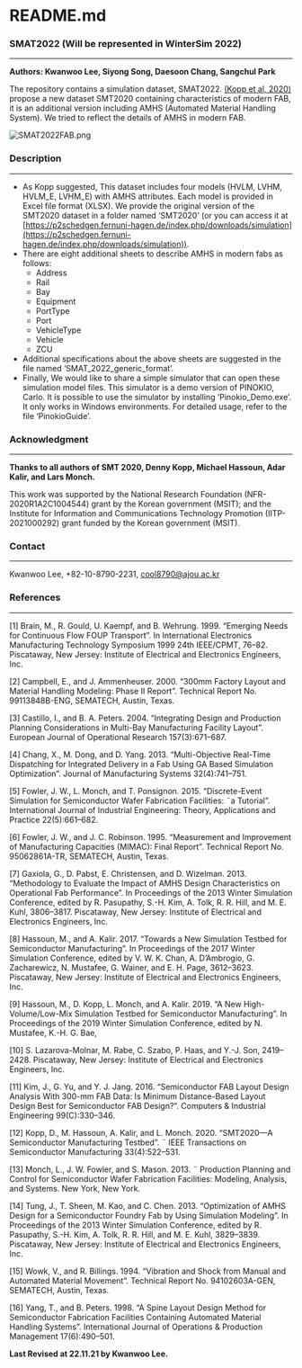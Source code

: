 # README.md

### SMAT2022 (Will be represented in WinterSim 2022)

---

**Authors: Kwanwoo Lee, Siyong Song, Daesoon Chang, Sangchul Park**

The repository contains a simulation dataset, SMAT2022. [(Kopp et al, 2020)](https://ieeexplore.ieee.org/document/9115710) propose a new dataset SMT2020 containing characteristics of modern FAB, it is an additional version including AMHS (Automated Material Handling System). We tried to reflect the details of AMHS in modern FAB.

![SMAT2022FAB.png](README%20md%20d1d73ba3cf424c038553ace1eafa8e39/SMAT2022FAB.png)

### Description

---

- As Kopp suggested, This dataset includes four models (HVLM, LVHM, HVLM_E, LVHM_E) with AMHS attributes. Each model is provided in Excel file format (XLSX). We provide the original version of the SMT2020 dataset in a folder named ‘SMT2020’ (or you can access it at [https://p2schedgen.fernuni-hagen.de/index.php/downloads/simulation](https://p2schedgen.fernuni-hagen.de/index.php/downloads/simulation)).
- There are eight additional sheets to describe AMHS in modern fabs as follows:
    - Address
    - Rail
    - Bay
    - Equipment
    - PortType
    - Port
    - VehicleType
    - Vehicle
    - ZCU
- Additional specifications about the above sheets are suggested in the file named ‘SMAT_2022_generic_format’.
- Finally, We would like to share a simple simulator that can open these simulation model files. This simulator is a demo version of PINOKIO, Carlo. It is possible to use the simulator by installing ‘Pinokio_Demo.exe’. It only works in Windows environments. For detailed usage, refer to the file ‘PinokioGuide’.

### **Acknowledgment**

---

**Thanks to all authors of SMT 2020, Denny Kopp, Michael Hassoun, Adar Kalir, and Lars Monch.**

This work was supported by the National Research Foundation (NFR-2020R1A2C1004544) grant by the Korean government (MSIT); and the Institute for Information and Communications Technology Promotion (IITP-2021000292) grant funded by the Korean government (MSIT).

### Contact

---

Kwanwoo Lee, +82-10-8790-2231, cool8790@ajou.ac.kr

### References

---

[1] Brain, M., R. Gould, U. Kaempf, and B. Wehrung. 1999. “Emerging Needs for Continuous Flow FOUP Transport”. In International Electronics Manufacturing Technology Symposium 1999 24th IEEE/CPMT, 76–82. Piscataway, New Jersey: Institute of Electrical and Electronics Engineers, Inc.

[2] Campbell, E., and J. Ammenheuser. 2000. “300mm Factory Layout and Material Handling Modeling: Phase II Report”. Technical Report No. 99113848B-ENG, SEMATECH, Austin, Texas.

[3] Castillo, I., and B. A. Peters. 2004. “Integrating Design and Production Planning Considerations in Multi-Bay Manufacturing Facility Layout”. European Journal of Operational Research 157(3):671–687.

[4] Chang, X., M. Dong, and D. Yang. 2013. “Multi-Objective Real-Time Dispatching for Integrated Delivery in a Fab Using GA Based Simulation Optimization”. Journal of Manufacturing Systems 32(4):741–751.

[5] Fowler, J. W., L. Monch, and T. Ponsignon. 2015. “Discrete-Event Simulation for Semiconductor Wafer Fabrication Facilities: ¨a Tutorial”. International Journal of Industrial Engineering: Theory, Applications and Practice 22(5):661–682.

[6] Fowler, J. W., and J. C. Robinson. 1995. “Measurement and Improvement of Manufacturing Capacities (MIMAC): Final Report”. Technical Report No. 95062861A-TR, SEMATECH, Austin, Texas.

[7] Gaxiola, G., D. Pabst, E. Christensen, and D. Wizelman. 2013. “Methodology to Evaluate the Impact of AMHS Design Characteristics on Operational Fab Performance”. In Proceedings of the 2013 Winter Simulation Conference, edited by R. Pasupathy, S.-H. Kim, A. Tolk, R. R. Hill, and M. E. Kuhl, 3806–3817. Piscataway, New Jersey: Institute of Electrical and Electronics Engineers, Inc. 

[8] Hassoun, M., and A. Kalir. 2017. “Towards a New Simulation Testbed for Semiconductor Manufacturing”. In Proceedings of the 2017 Winter Simulation Conference, edited by V. W. K. Chan, A. D’Ambrogio, G. Zacharewicz, N. Mustafee, G. Wainer, and E. H. Page, 3612–3623. Piscataway, New Jersey: Institute of Electrical and Electronics Engineers, Inc. 

[9] Hassoun, M., D. Kopp, L. Monch, and A. Kalir. 2019. “A New High-Volume/Low-Mix Simulation Testbed for Semiconductor Manufacturing”. In Proceedings of the 2019 Winter Simulation Conference, edited by N. Mustafee, K.-H. G. Bae,

[10] S. Lazarova-Molnar, M. Rabe, C. Szabo, P. Haas, and Y.-J. Son, 2419–2428. Piscataway, New Jersey: Institute of Electrical and Electronics Engineers, Inc.

[11] Kim, J., G. Yu, and Y. J. Jang. 2016. “Semiconductor FAB Layout Design Analysis With 300-mm FAB Data: Is Minimum Distance-Based Layout Design Best for Semiconductor FAB Design?”. Computers & Industrial Engineering 99(C):330–346.

[12] Kopp, D., M. Hassoun, A. Kalir, and L. Monch. 2020. “SMT2020—A Semiconductor Manufacturing Testbed”. ¨ IEEE Transactions on Semiconductor Manufacturing 33(4):522–531.

[13] Monch, L., J. W. Fowler, and S. Mason. 2013. ¨ Production Planning and Control for Semiconductor Wafer Fabrication Facilities: Modeling, Analysis, and Systems. New York, New York.

[14] Tung, J., T. Sheen, M. Kao, and C. Chen. 2013. “Optimization of AMHS Design for a Semiconductor Foundry Fab by Using Simulation Modeling”. In Proceedings of the 2013 Winter Simulation Conference, edited by R. Pasupathy, S.-H. Kim, A. Tolk, R. R. Hill, and M. E. Kuhl, 3829–3839. Piscataway, New Jersey: Institute of Electrical and Electronics Engineers, Inc.

[15] Wowk, V., and R. Billings. 1994. “Vibration and Shock from Manual and Automated Material Movement”. Technical Report No. 94102603A-GEN, SEMATECH, Austin, Texas.

[16] Yang, T., and B. Peters. 1998. “A Spine Layout Design Method for Semiconductor Fabrication Facilities Containing Automated Material Handling Systems”. International Journal of Operations & Production Management 17(6):490–501.

**Last Revised at 22.11.21 by Kwanwoo Lee.**